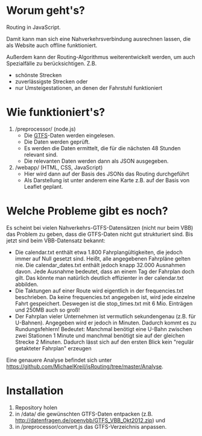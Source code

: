 # Worum geht's?
Routing in JavaScript.

Damit kann man sich eine Nahverkehrsverbindung ausrechnen lassen, die als Website auch offline funktioniert.

Außerdem kann der Routing-Algorithmus weiterentwickelt werden, um auch Spezialfälle zu berücksichtigen. Z.B.
* schönste Strecken
* zuverlässigste Strecken oder
* nur Umsteigestationen, an denen der Fahrstuhl funktioniert

# Wie funktioniert's?

1. /preprocessor/ (node.js)
   * Die [GTFS](https://developers.google.com/transit/gtfs/reference)-Daten werden eingelesen.
   * Die Daten werden geprüft.
   * Es werden die Daten ermittelt, die für die nächsten 48 Stunden relevant sind.
   * Die relevanten Daten werden dann als JSON ausgegeben.
2. /webapp/ (HTML, CSS, JavaScript)
   * Hier wird dann auf der Basis des JSONs das Routing durchgeführt
   * Als Darstellung ist unter anderem eine Karte z.B. auf der Basis von Leaflet geplant.

# Welche Probleme gibt es noch?

Es scheint bei vielen Nahverkehrs-GTFS-Datensätzen (nicht nur beim VBB) das Problem zu geben, dass die GTFS-Daten nicht gut strukturiert sind. Bis jetzt sind beim VBB-Datensatz bekannt:
* Die calendar.txt enthält etwa 1.800 Fahrplangültigkeiten, die jedoch immer auf Null gesetzt sind. Heißt, alle angegebenen Fahrpläne gelten nie. Die calendar_dates.txt enthält jedoch knapp 32.000 Ausnahmen davon. Jede Ausnahme bedeutet, dass an einem Tag der Fahrplan doch gilt. Das könnte man natürlich deutlich effizienter in der calendar.txt abbilden.
* Die Taktungen auf einer Route wird eigentlich in der frequencies.txt beschrieben. Da keine frequencies.txt angegeben ist, wird jede einzelne Fahrt gespeichert. Deswegen ist die stop_times.txt mit 6 Mio. Einträgen und 250MB auch so groß!
* Der Fahrplan vieler Unternehmen ist vermutlich sekundengenau (z.B. für U-Bahnen). Angegeben wird er jedoch in Minuten. Dadurch kommt es zu Rundungsfehlern! Bedeutet: Manchmal benötigt eine U-Bahn zwischen zwei Stationen 1 Minute und manchmal benötigt sie auf der gleichen Strecke 2 Minuten. Dadurch lässt sich auf den ersten Blick kein "regulär getakteter Fahrplan" erzeugen

Eine genauere Analyse befindet sich unter <https://github.com/MichaelKreil/jsRouting/tree/master/Analyse>.

# Installation

1. Repository holen
2. in /data/ die gewünschten GTFS-Daten entpacken (z.B. <http://datenfragen.de/openvbb/GTFS_VBB_Okt2012.zip>) und
3. in /preprocessor/convert.js das GTFS-Verzeichnis anpassen.
	
